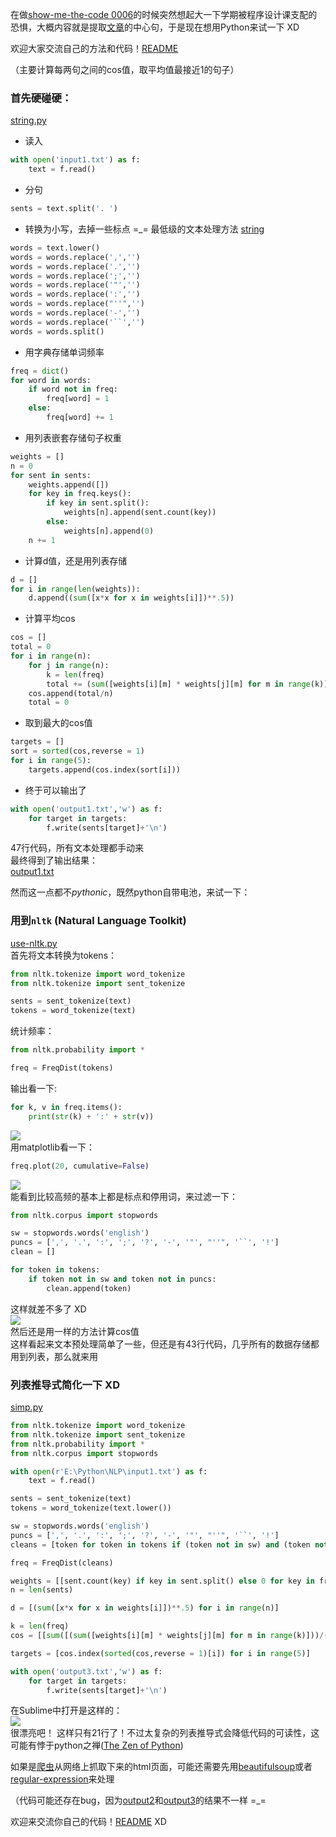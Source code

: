 在做[show-me-the-code 0006](https://github.com/Show-Me-the-Code/show-me-the-code)的时候突然想起大一下学期被程序设计课支配的恐惧，大概内容就是提取[文章](https://github.com/ZTCooper/nlp-get-center/blob/master/python/input1.txt)的中心句，于是现在想用Python来试一下 XD   
  
欢迎大家交流自己的方法和代码！[README](https://github.com/ZTCooper/nlp-get-center)  
  

（主要计算每两句之间的cos值，取平均值最接近1的句子）  
  

### 首先硬碰硬：  
[string.py](https://github.com/ZTCooper/nlp-get-center/blob/master/python/string.py)   
* 读入  
```python
with open('input1.txt') as f:
    text = f.read()
 ```
* 分句  
```python
sents = text.split('. ')        
```
* 转换为小写，去掉一些标点 =\_=  最低级的文本处理方法 [string](https://github.com/ZTCooper/fragmented-py/blob/master/string.md)
```python
words = text.lower()
words = words.replace(',','')
words = words.replace('.','')
words = words.replace(';','')
words = words.replace('"','')
words = words.replace(':','')
words = words.replace("''",'')
words = words.replace('-','')
words = words.replace('``','')
words = words.split()               
```
* 用字典存储单词频率
```python
freq = dict()
for word in words:
    if word not in freq:
        freq[word] = 1
    else:
        freq[word] += 1             
```
* 用列表嵌套存储句子权重
```python
weights = []
n = 0
for sent in sents:
    weights.append([])
    for key in freq.keys():
        if key in sent.split():
            weights[n].append(sent.count(key))
        else:
            weights[n].append(0)
    n += 1
```
* 计算d值，还是用列表存储
```python
d = []
for i in range(len(weights)):
    d.append((sum([x*x for x in weights[i]])**.5))
```
* 计算平均cos
```python
cos = []
total = 0
for i in range(n):
    for j in range(n):
        k = len(freq)
        total += (sum([weights[i][m] * weights[j][m] for m in range(k)]))/(d[i]*d[j])
    cos.append(total/n)
    total = 0
```
* 取到最大的cos值
```python
targets = []
sort = sorted(cos,reverse = 1)
for i in range(5):
    targets.append(cos.index(sort[i]))
```
* 终于可以输出了
```python
with open('output1.txt','w') as f:
    for target in targets:
        f.write(sents[target]+'\n')
```  
47行代码，所有文本处理都手动来  
最终得到了输出结果：    
[output1.txt](https://github.com/ZTCooper/nlp-get-center/blob/master/python/output1.txt)    
  

然而这一点都不*pythonic*，既然python自带电池，来试一下：  
### 用到`nltk` (Natural Language Toolkit)   
[use-nltk.py](https://github.com/ZTCooper/nlp-get-center/blob/master/python/use-nltk.py)  
首先将文本转换为tokens：  
```python
from nltk.tokenize import word_tokenize
from nltk.tokenize import sent_tokenize

sents = sent_tokenize(text)
tokens = word_tokenize(text)
```
统计频率：  
```python
from nltk.probability import *

freq = FreqDist(tokens)
```
输出看一下:  
```python
for k, v in freq.items():
    print(str(k) + ':' + str(v))
```  
![](python/1.png)  
用matplotlib看一下：  
```python
freq.plot(20, cumulative=False)
```
![](python/2.png)  
能看到比较高频的基本上都是标点和停用词，来过滤一下： 
```python
from nltk.corpus import stopwords

sw = stopwords.words('english')
puncs = [',', '.', ':', ';', '?', '-', '"', "''", '``', '!']
clean = []

for token in tokens:
    if token not in sw and token not in puncs:
        clean.append(token)
```
这样就差不多了 XD  
![](python/3.png)  
然后还是用一样的方法计算cos值  
这样看起来文本预处理简单了一些，但还是有43行代码，几乎所有的数据存储都用到列表，那么就来用
### **列表推导式**简化一下 XD   
[simp.py](https://github.com/ZTCooper/nlp-get-center/blob/master/python/simp.py)
```python
from nltk.tokenize import word_tokenize
from nltk.tokenize import sent_tokenize
from nltk.probability import *
from nltk.corpus import stopwords

with open(r'E:\Python\NLP\input1.txt') as f:
    text = f.read()

sents = sent_tokenize(text)
tokens = word_tokenize(text.lower())

sw = stopwords.words('english')
puncs = [',', '.', ':', ';', '?', '-', '"', "''", '``', '!']
cleans = [token for token in tokens if (token not in sw) and (token not in puncs)]

freq = FreqDist(cleans)

weights = [[sent.count(key) if key in sent.split() else 0 for key in freq.keys()]  for sent in sents]
n = len(sents)

d = [(sum([x*x for x in weights[i]])**.5) for i in range(n)]

k = len(freq)
cos = [[sum([(sum([weights[i][m] * weights[j][m] for m in range(k)]))/(d[i]*d[j]) for j in range(n)])/n] for i in range(n)]

targets = [cos.index(sorted(cos,reverse = 1)[i]) for i in range(5)]

with open('output3.txt','w') as f:
    for target in targets:
        f.write(sents[target]+'\n')
```
在Sublime中打开是这样的：  
![](python/code.png)   
很漂亮吧！
这样只有21行了！不过太复杂的列表推导式会降低代码的可读性，这可能有悖于python之禅([The Zen of Python](https://www.python.org/dev/peps/pep-0020/))  
   
如果是[爬虫](https://github.com/ZTCooper/crawler-scrapy)从网络上抓取下来的html页面，可能还需要先用[beautifulsoup](https://github.com/ZTCooper/fragmented-py/blob/master/beautifulsoup.md)或者[regular-expression](https://github.com/ZTCooper/fragmented-py/tree/master/regular_expression)来处理  
  
（代码可能还存在bug，因为[output2](https://github.com/ZTCooper/nlp-get-center/blob/master/python/output2)和[output3](https://github.com/ZTCooper/nlp-get-center/blob/master/python/output3)的结果不一样 =\_=   
  

欢迎来交流你自己的代码！[README](https://github.com/ZTCooper/nlp-get-center) XD